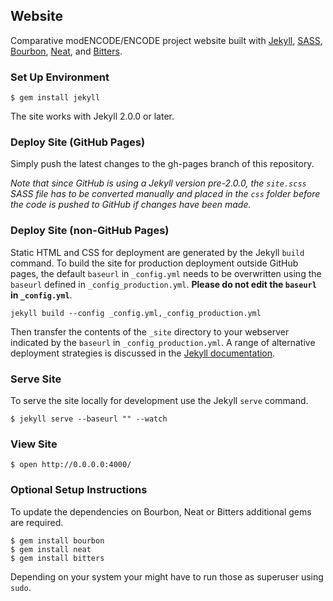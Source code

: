 ## Website

Comparative modENCODE/ENCODE project website built with [Jekyll](jekyllrb.com), [SASS](http://www.sass-lang.com), [Bourbon](http://bourbon.io), [Neat](http://neat.bourbon.io), and [Bitters](http://bitters.bourbon.io).

### Set Up Environment

```ShellSession
$ gem install jekyll
```

The site works with Jekyll 2.0.0 or later.

### Deploy Site (GitHub Pages)

Simply push the latest changes to the gh-pages branch of this repository. 

_Note that since GitHub is using a Jekyll version pre-2.0.0, the ```site.scss``` SASS file has to be converted manually  and placed in the ```css``` folder before the code is pushed to GitHub if changes have been made._

### Deploy Site (non-GitHub Pages)

Static HTML and CSS for deployment are generated by the Jekyll ```build``` command.  To build the site for production deployment outside GitHub pages, the default ```baseurl``` in ```_config.yml``` needs to be overwritten using the ```baseurl``` defined in ```_config_production.yml```. __Please do not edit the ```baseurl``` in ```_config.yml```__.

```
jekyll build --config _config.yml,_config_production.yml
```

Then transfer the contents of the  ```_site``` directory to your webserver indicated by the ```baseurl``` in ```_config_production.yml```. A range of alternative deployment strategies is discussed in the [Jekyll documentation](http://jekyllrb.com/docs/deployment-methods/).

### Serve Site

To serve the site locally for development use the Jekyll ```serve``` command.

```ShellSession
$ jekyll serve --baseurl "" --watch
```

### View Site

```ShellSession
$ open http://0.0.0.0:4000/
```

### Optional Setup Instructions

To update the dependencies on Bourbon, Neat or Bitters additional gems are required.

```ShellSession
$ gem install bourbon
$ gem install neat
$ gem install bitters
```

Depending on your system your might have to run those as superuser using ```sudo```.
